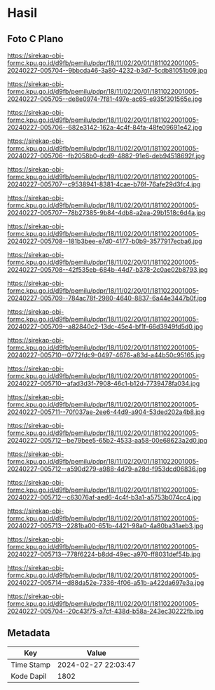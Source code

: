 # Hasil

## Foto C Plano

https://sirekap-obj-formc.kpu.go.id/d9fb/pemilu/pdpr/18/11/02/20/01/1811022001005-20240227-005704--9bbcda46-3a80-4232-b3d7-5cdb81051b09.jpg

https://sirekap-obj-formc.kpu.go.id/d9fb/pemilu/pdpr/18/11/02/20/01/1811022001005-20240227-005705--de8e0974-7f81-497e-ac65-e935f301565e.jpg

https://sirekap-obj-formc.kpu.go.id/d9fb/pemilu/pdpr/18/11/02/20/01/1811022001005-20240227-005706--682e3142-162a-4c4f-84fa-48fe09691e42.jpg

https://sirekap-obj-formc.kpu.go.id/d9fb/pemilu/pdpr/18/11/02/20/01/1811022001005-20240227-005706--fb2058b0-dcd9-4882-91e6-deb94518692f.jpg

https://sirekap-obj-formc.kpu.go.id/d9fb/pemilu/pdpr/18/11/02/20/01/1811022001005-20240227-005707--c9538941-8381-4cae-b76f-76afe29d3fc4.jpg

https://sirekap-obj-formc.kpu.go.id/d9fb/pemilu/pdpr/18/11/02/20/01/1811022001005-20240227-005707--78b27385-9b84-4db8-a2ea-29b1518c6d4a.jpg

https://sirekap-obj-formc.kpu.go.id/d9fb/pemilu/pdpr/18/11/02/20/01/1811022001005-20240227-005708--181b3bee-e7d0-4177-b0b9-3577917ecba6.jpg

https://sirekap-obj-formc.kpu.go.id/d9fb/pemilu/pdpr/18/11/02/20/01/1811022001005-20240227-005708--42f535eb-684b-44d7-b378-2c0ae02b8793.jpg

https://sirekap-obj-formc.kpu.go.id/d9fb/pemilu/pdpr/18/11/02/20/01/1811022001005-20240227-005709--784ac78f-2980-4640-8837-6a44e3447b0f.jpg

https://sirekap-obj-formc.kpu.go.id/d9fb/pemilu/pdpr/18/11/02/20/01/1811022001005-20240227-005709--a82840c2-13dc-45e4-bf1f-66d3949fd5d0.jpg

https://sirekap-obj-formc.kpu.go.id/d9fb/pemilu/pdpr/18/11/02/20/01/1811022001005-20240227-005710--0772fdc9-0497-4676-a83d-a44b50c95165.jpg

https://sirekap-obj-formc.kpu.go.id/d9fb/pemilu/pdpr/18/11/02/20/01/1811022001005-20240227-005710--afad3d3f-7908-46c1-b12d-7739478fa034.jpg

https://sirekap-obj-formc.kpu.go.id/d9fb/pemilu/pdpr/18/11/02/20/01/1811022001005-20240227-005711--70f037ae-2ee6-44d9-a904-53ded202a4b8.jpg

https://sirekap-obj-formc.kpu.go.id/d9fb/pemilu/pdpr/18/11/02/20/01/1811022001005-20240227-005712--be79bee5-65b2-4533-aa58-00e68623a2d0.jpg

https://sirekap-obj-formc.kpu.go.id/d9fb/pemilu/pdpr/18/11/02/20/01/1811022001005-20240227-005712--a590d279-a988-4d79-a28d-f953dcd06836.jpg

https://sirekap-obj-formc.kpu.go.id/d9fb/pemilu/pdpr/18/11/02/20/01/1811022001005-20240227-005712--c63076af-aed6-4c4f-b3a1-a5753b074cc4.jpg

https://sirekap-obj-formc.kpu.go.id/d9fb/pemilu/pdpr/18/11/02/20/01/1811022001005-20240227-005713--2281ba00-651b-4421-98a0-4a80ba31aeb3.jpg

https://sirekap-obj-formc.kpu.go.id/d9fb/pemilu/pdpr/18/11/02/20/01/1811022001005-20240227-005713--778f6224-b8dd-49ec-a970-ff8031def54b.jpg

https://sirekap-obj-formc.kpu.go.id/d9fb/pemilu/pdpr/18/11/02/20/01/1811022001005-20240227-005714--d88da52e-7336-4f06-a51b-a422da697e3a.jpg

https://sirekap-obj-formc.kpu.go.id/d9fb/pemilu/pdpr/18/11/02/20/01/1811022001005-20240227-005704--20c43f75-a7cf-438d-b58a-243ec30222fb.jpg


## Metadata

| Key        | Value               |
| ---------- | ------------------- |
| Time Stamp | 2024-02-27 22:03:47 |
| Kode Dapil | 1802                |



